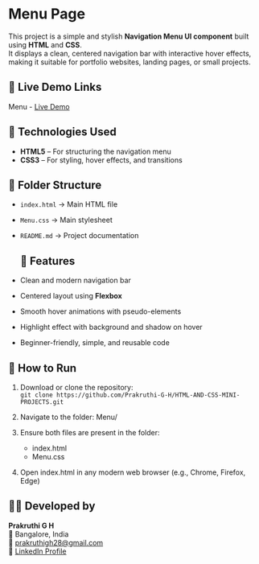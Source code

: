 # Menu Page

This project is a simple and stylish **Navigation Menu UI component** built using **HTML** and **CSS**.  
It displays a clean, centered navigation bar with interactive hover effects, making it suitable for portfolio websites, landing pages, or small projects.

## 🔗 Live Demo Links
   Menu - [Live Demo](https://prakruthi-g-h.github.io/HTML-AND-CSS-MINI-PROJECTS/Menu)

## 🔧 Technologies Used

- **HTML5** – For structuring the navigation menu  
- **CSS3** – For styling, hover effects, and transitions  

## 📁 Folder Structure
- `index.html` → Main HTML file
- `Menu.css` → Main stylesheet 
- `README.md` → Project documentation

   ## 📌 Features 
- Clean and modern navigation bar  
- Centered layout using **Flexbox**  
- Smooth hover animations with pseudo-elements  
- Highlight effect with background and shadow on hover  
- Beginner-friendly, simple, and reusable code
  
## 🚀 How to Run
  
1. Download or clone the repository:  
   `git clone https://github.com/Prakruthi-G-H/HTML-AND-CSS-MINI-PROJECTS.git`
    
 2. Navigate to the folder: Menu/
 3. Ensure both files are present in the folder:
    - index.html
    - Menu.css
 4. Open index.html in any modern web browser (e.g., Chrome, Firefox, Edge)
    
## 👩‍💻 Developed by

**Prakruthi G H**  
📍 Bangalore, India  
📧 prakruthigh28@gmail.com  
🔗 [LinkedIn Profile](https://www.linkedin.com/in/prakruthi-g-h)

